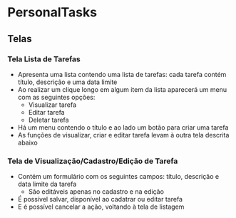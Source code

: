 # PersonalTasks

## Telas

### Tela Lista de Tarefas

- Apresenta uma lista contendo uma lista de tarefas: cada tarefa contém título, descrição e uma data limite
- Ao realizar um clique longo em algum item da lista aparecerá um menu com as seguintes opções:
    - Visualizar tarefa
    - Editar tarefa
    - Deletar tarefa
- Há um menu contendo o título e ao lado um botão para criar uma tarefa
- As funções de visualizar, criar e editar tarefa levam à outra tela descrita abaixo

### Tela de Visualização/Cadastro/Edição de Tarefa

- Contém um formulário com os seguintes campos: título, descrição e data limite da tarefa
    - São editáveis apenas no cadastro e na edição
- É possível salvar, disponível ao cadatrar ou editar tarefa
- E é possível cancelar a ação, voltando à tela de listagem
